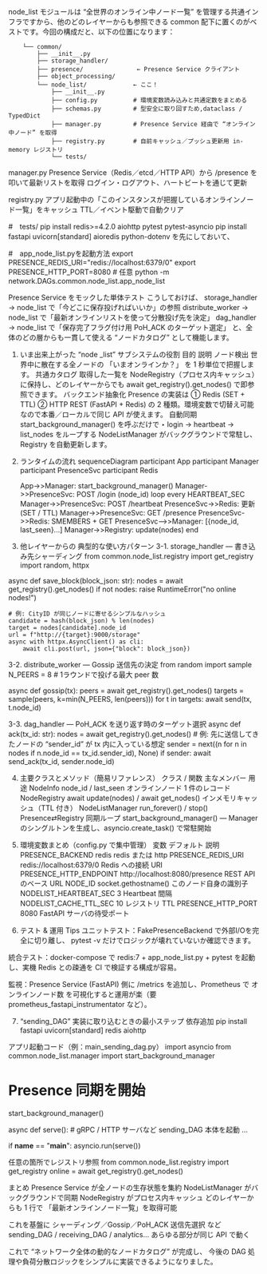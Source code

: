 node_list モジュールは “全世界のオンライン中ノード一覧” を管理する共通インフラですから、他のどのレイヤーからも参照できる common 配下に置くのがベストです。今回の構成だと、以下の位置になります：

        └── common/
            ├── __init__.py
            ├── storage_handler/
            ├── presence/               ← Presence Service クライアント
            ├── object_processing/
            └── node_list/             ← ここ！
                ├── __init__.py
                ├── config.py          # 環境変数読み込みと共通定数をまとめる
                ├── schemas.py         # 型安全に取り回すため,dataclass / TypedDict       
                ├── manager.py         # Presence Service 経由で “オンライン中ノード” を取得
                ├── registry.py        # 自前キャッシュ／プッシュ更新用 in-memory レジストリ
                └── tests/

manager.py
Presence Service（Redis／etcd／HTTP API）から /presence を叩いて最新リストを取得
ログイン・ログアウト、ハートビートを通じて更新

registry.py
アプリ起動中の「このインスタンスが把握しているオンラインノード一覧」をキャッシュ
TTL／イベント駆動で自動クリア

#　tests/
pip install redis>=4.2.0 aiohttp pytest pytest-asyncio
pip install fastapi uvicorn[standard] aioredis python-dotenv
を先にしておいて、

#　app_node_list.pyを起動方法
export PRESENCE_REDIS_URI="redis://localhost:6379/0"
export PRESENCE_HTTP_PORT=8080   # 任意
python -m network.DAGs.common.node_list.app_node_list

Presence Service をモックした単体テスト
こうしておけば、
storage_handler → node_list で「今どこに保存投げればいいか」の参照
distribute_worker → node_list で「最新オンラインリストを使って分散投げ先を決定」
dag_handler → node_list で「保存完了フラグ付け用 PoH_ACK のターゲット選定」
と、全体のどの層からも一貫して使える “ノードカタログ” として機能します。


1. いま出来上がった “node _list” サブシステムの役割
目的	説明
ノード検出	世界中に散在する全ノードの 「いまオンラインか？」 を 1 秒単位で把握します。
共通カタログ	取得した一覧を NodeRegistry（プロセス内キャッシュ）に保持し、どのレイヤーからでも await get_registry().get_nodes() で即参照できます。
バックエンド抽象化	Presence の実装は
① Redis (SET + TTL)
② HTTP REST (FastAPI + Redis)
の 2 種類。環境変数で切替え可能なので本番／ローカルで同じ API が使えます。
自動同期	start_background_manager() を呼ぶだけで
‣ login → heartbeat → list_nodes
をループする NodeListManager がバックグラウンドで常駐し、Registry を自動更新します。

2. ランタイムの流れ
sequenceDiagram
    participant App
    participant Manager
    participant PresenceSvc
    participant Redis

    App->>Manager: start_background_manager()
    Manager->>PresenceSvc: POST /login (node_id)
    loop every HEARTBEAT_SEC
        Manager->>PresenceSvc: POST /heartbeat
        PresenceSvc->>Redis: 更新 (SET / TTL)
        Manager->>PresenceSvc: GET /presence
        PresenceSvc->>Redis: SMEMBERS + GET
        PresenceSvc-->>Manager: [{node_id, last_seen}...]
        Manager->>Registry: update(nodes)
    end

3. 他レイヤーからの 典型的な使い方パターン
3-1. storage_handler ― 書き込み先シャーディング
from common.node_list.registry import get_registry
import random, httpx

async def save_block(block_json: str):
    nodes = await get_registry().get_nodes()
    if not nodes:
        raise RuntimeError("no online nodes!")

    # 例: CityID が同じノードに寄せるシンプルなハッシュ
    candidate = hash(block_json) % len(nodes)
    target = nodes[candidate].node_id
    url = f"http://{target}:9000/storage"
    async with httpx.AsyncClient() as cli:
        await cli.post(url, json={"block": block_json})

3-2. distribute_worker ― Gossip 送信先の決定
from random import sample
N_PEERS = 8           # 1ラウンドで投げる最大 peer 数

async def gossip(tx):
    peers = await get_registry().get_nodes()
    targets = sample(peers, k=min(N_PEERS, len(peers)))
    for t in targets:
        await send(tx, t.node_id)

3-3. dag_handler ― PoH_ACK を送り返す時のターゲット選択
async def ack(tx_id: str):
    nodes = await get_registry().get_nodes()
    # 例: 先に送信してきたノードの “sender_id” が tx 内に入っている想定
    sender = next((n for n in nodes if n.node_id == tx_id.sender_id), None)
    if sender:
        await send_ack(tx_id, sender.node_id)

4. 主要クラスとメソッド（簡易リファレンス）
クラス / 関数	主なメンバー	用途
NodeInfo	node_id / last_seen	オンラインノード 1 件のレコード
NodeRegistry	await update(nodes) / await get_nodes()	インメモリキャッシュ（TTL 付き）
NodeListManager	run_forever() / stop()	Presence⇄Registry 同期ループ
start_background_manager()	―	Manager のシングルトンを生成し、asyncio.create_task() で常駐開始

5. 環境変数まとめ（config.py で集中管理）
変数	デフォルト	説明
PRESENCE_BACKEND	redis	redis または http
PRESENCE_REDIS_URI	redis://localhost:6379/0	Redis への接続 URI
PRESENCE_HTTP_ENDPOINT	http://localhost:8080/presence	REST API のベース URL
NODE_ID	socket.gethostname()	このノード自身の識別子
NODELIST_HEARTBEAT_SEC	3	Heartbeat 間隔
NODELIST_CACHE_TTL_SEC	10	レジストリ TTL
PRESENCE_HTTP_PORT	8080	FastAPI サーバの待受ポート

6. テスト & 運用 Tips
ユニットテスト：FakePresenceBackend で外部I/Oを完全に切り離し、
pytest -v だけでロジックが壊れていないか確認できます。

統合テスト：docker-compose で
redis:7 + app_node_list.py + pytest を起動し、実機 Redis との疎通を CI で検証する構成が容易。

監視：Presence Service (FastAPI) 側に /metrics を追加し、Prometheus で
オンラインノード数 を可視化すると運用が楽（要 prometheus_fastapi_instrumentator など）。

7. “sending_DAG” 実装に取り込むときの最小ステップ
依存追加
pip install fastapi uvicorn[standard] redis aiohttp

アプリ起動コード（例：main_sending_dag.py）
import asyncio
from common.node_list.manager import start_background_manager
# Presence 同期を開始
start_background_manager()

async def serve():
    # gRPC / HTTP サーバなど sending_DAG 本体を起動
    ...

if __name__ == "__main__":
    asyncio.run(serve())


任意の箇所でレジストリ参照
from common.node_list.registry import get_registry
online = await get_registry().get_nodes()

まとめ
Presence Service が全ノードの生存状態を集約
NodeListManager がバックグラウンドで同期
NodeRegistry がプロセス内キャッシュ
どのレイヤーからも 1 行で 「最新オンラインノード一覧」を取得可能

これを基盤に シャーディング／Gossip／PoH_ACK 送信先選択 など
sending_DAG / receiving_DAG / analytics… あらゆる部分が同じ API で動く

これで “ネットワーク全体の動的なノードカタログ” が完成し、
今後の DAG 処理や負荷分散ロジックをシンプルに実装できるようになりました。



